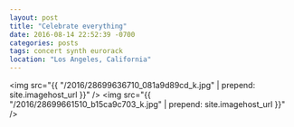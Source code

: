 ```yaml
---
layout: post
title: "Celebrate everything"
date: 2016-08-14 22:52:39 -0700
categories: posts
tags: concert synth eurorack
location: "Los Angeles, California"
---
```


<img src="{{ "/2016/28699636710_081a9d89cd_k.jpg" | prepend: site.imagehost_url }}" />
<img src="{{ "/2016/28699661510_b15ca9c703_k.jpg" | prepend: site.imagehost_url }}" />
